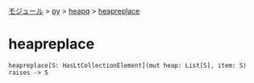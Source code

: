 [モジュール](../../index.md) > [py](../index.md) > [heapq](./index.md) > [heapreplace]()

# heapreplace

```
heapreplace[S: HasLtCollectionElement](mut heap: List[S], item: S) raises -> S
```
